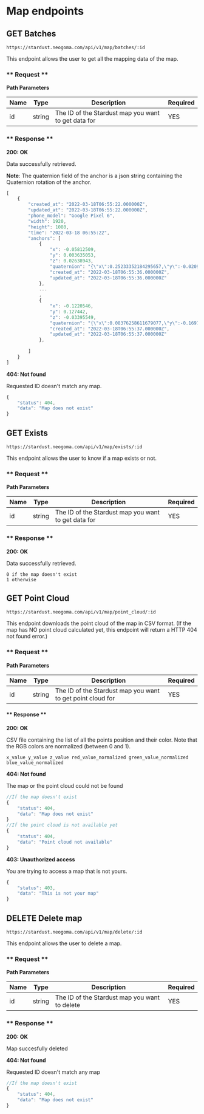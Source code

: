 # Map endpoints

## GET Batches
```
https://stardust.neogoma.com/api/v1/map/batches/:id
```

This endpoint allows the user to get all the mapping data of the map.

<!-- tabs:start -->

### ** Request **

**Path Parameters**

| Name | Type | Description | Required |
| --- | --- | --- | --- |
| id | string | The ID of the Stardust map you want to get data for | YES |

### ** Response **

**200: OK**

Data successfully retrieved.

**Note**: The quaternion field of the anchor is a json string containing the Quaternion rotation of the anchor.

```js
[
    {
        "created_at": "2022-03-18T06:55:22.000000Z",
        "updated_at": "2022-03-18T06:55:22.000000Z",
        "phone_model": "Google Pixel 6",
        "width": 1920,
        "height": 1080,
        "time": "2022-03-18 06:55:22",
        "anchors": [
            {
                "x": -0.05812509,
                "y": 0.003635053,
                "z": 0.02638943,
                "quaternion": "{\"x\":0.25233352184295657,\"y\":-0.02092771977186203,\"z\":0.013822555541992188,\"w\":0.9673152565956116}",
                "created_at": "2022-03-18T06:55:36.000000Z",
                "updated_at": "2022-03-18T06:55:36.000000Z"
            },
            ...
            ,
            {
                "x": -0.1220546,
                "y": 0.127442,
                "z": -0.03395549,
                "quaternion": "{\"x\":0.08376258611679077,\"y\":-0.169703409075737,\"z\":-0.0076171765103936199,\"w\":0.9818994998931885}",
                "created_at": "2022-03-18T06:55:37.000000Z",
                "updated_at": "2022-03-18T06:55:37.000000Z"
            },
           
        ]
    }
]
```

**404: Not found**

Requested ID doesn't match any map.
```js
{
    "status": 404,
    "data": "Map does not exist"
}
```
<!-- tabs:end -->

## GET Exists
```
https://stardust.neogoma.com/api/v1/map/exists/:id
```

This endpoint allows the user to know if a map exists or not.

<!-- tabs:start -->

### ** Request **

**Path Parameters**

| Name | Type | Description | Required |
| --- | --- | --- | --- |
| id | string | The ID of the Stardust map you want to get data for | YES |

### ** Response **

**200: OK**

Data successfully retrieved.

```
0 if the map doesn't exist
1 otherwise
```
<!-- tabs:end -->



## GET Point Cloud
```
https://stardust.neogoma.com/api/v1/map/point_cloud/:id
```

This endpoint downloads the point cloud of the map in CSV format. (If the map has NO point cloud calculated yet, this endpoint will return a HTTP 404 not found error.)

<!-- tabs:start -->

### ** Request **

**Path Parameters**

| Name | Type | Description | Required |
| --- | --- | --- | --- |
| id | string | The ID of the Stardust map you want to get point cloud for | YES |

#### ** Response **

**200: OK**

CSV file containing the list of all the points position and their color. Note that the RGB colors are normalized (between 0 and 1).

```csv
x_value y_value z_value red_value_normalized green_value_normalized blue_value_normalized
```

**404: Not found**

The map or the point cloud could not be found
```js
//If the map doesn't exist
{
    "status": 404,
    "data": "Map does not exist"
}
//If the point cloud is not available yet
{
    "status": 404,
    "data": "Point cloud not available"
}
```

**403: Unauthorized access**

You are trying to access a map that is not yours.
```js
{
    "status": 403,
    "data": "This is not your map"
}
```


<!-- tabs:end -->

## DELETE Delete map
```
https://stardust.neogoma.com/api/v1/map/delete/:id
```

This endpoint allows the user to delete a map.

<!-- tabs:start -->

### ** Request **

**Path Parameters**

| Name | Type | Description | Required |
| --- | --- | --- | --- |
| id | string | The ID of the Stardust map you want to delete | YES |

### ** Response **

**200: OK**

Map succesfully deleted

**404: Not found**

Requested ID doesn't match any map
```js
//If the map doesn't exist
{
    "status": 404,
    "data": "Map does not exist"
}
```

<!-- tabs:end -->